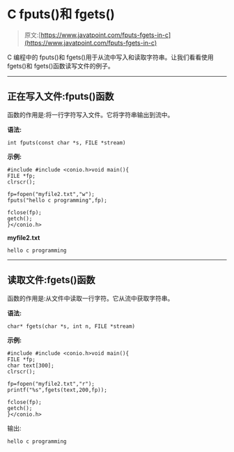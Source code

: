 # C fputs()和 fgets()

> 原文:[https://www.javatpoint.com/fputs-fgets-in-c](https://www.javatpoint.com/fputs-fgets-in-c)

C 编程中的 fputs()和 fgets()用于从流中写入和读取字符串。让我们看看使用 fgets()和 fgets()函数读写文件的例子。

* * *

## 正在写入文件:fputs()函数

函数的作用是:将一行字符写入文件。它将字符串输出到流中。

**语法:**

```
int fputs(const char *s, FILE *stream)

```

**示例:**

```
#include #include <conio.h>void main(){
FILE *fp;
clrscr();

fp=fopen("myfile2.txt","w");
fputs("hello c programming",fp);

fclose(fp);
getch();
}</conio.h> 
```

**myfile2.txt**

```
hello c programming

```

* * *

## 读取文件:fgets()函数

函数的作用是:从文件中读取一行字符。它从流中获取字符串。

**语法:**

```
char* fgets(char *s, int n, FILE *stream)

```

**示例:**

```
#include #include <conio.h>void main(){
FILE *fp;
char text[300];
clrscr();

fp=fopen("myfile2.txt","r");
printf("%s",fgets(text,200,fp));

fclose(fp);
getch();
}</conio.h> 
```

输出:

```
hello c programming

```